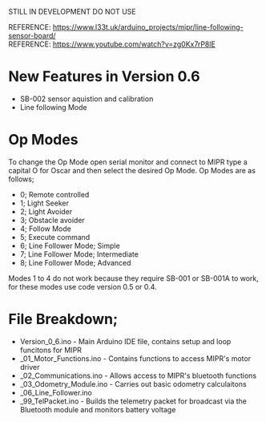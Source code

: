 STILL IN DEVELOPMENT DO NOT USE

REFERENCE: https://www.l33t.uk/arduino_projects/mipr/line-following-sensor-board/ \
REFERENCE: https://www.youtube.com/watch?v=zg0Kx7rP8lE

# New Features in Version 0.6

- SB-002 sensor aquistion and calibration
- Line following Mode

# Op Modes

To change the Op Mode open serial monitor and connect to MIPR type a capital O for Oscar and then select the desired Op Mode.
Op Modes are as follows;

- 0; Remote controlled
- 1; Light Seeker
- 2; Light Avoider
- 3; Obstacle avoider
- 4; Follow Mode
- 5; Execute command
- 6; Line Follower Mode; Simple
- 7; Line Follower Mode; Intermediate
- 8; Line Follower Mode; Advanced

Modes 1 to 4 do not work because they require SB-001 or SB-001A to work, for these modes use code version 0.5 or 0.4.

# File Breakdown;

- Version_0_6.ino - Main Arduino IDE file, contains setup and loop funcitons for MIPR
- _01_Motor_Functions.ino - Contains functions to access MIPR's motor driver
- _02_Communications.ino - Allows access to MIPR's bluetooth functions
- _03_Odometry_Module.ino - Carries out basic odometry calculaitons
- _06_Line_Follower.ino
- _99_TelPacket.ino - Builds the telemetry packet for broadcast via the Bluetooth module and monitors battery voltage

